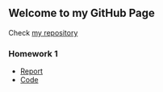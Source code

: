## Welcome to my GitHub Page

Check [my repository](https://github.com/BU-IE-582/fall-24-Nilgun-Ozturk) 


### Homework 1

* [Report](https://bu-ie-582.github.io/fall-24-Nilgun-Ozturk/Files/NilgunSumeyyeOzturk_HW1.html)
* [Code](https://bu-ie-582.github.io/fall-24-Nilgun-Ozturk/Files/NilgunSumeyyeOzturk_HW1.ipynb)
